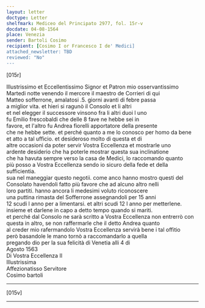 ```yaml
---
layout: letter
doctype: Letter
shelfmark: Mediceo del Principato 2977, fol. 15r-v
docdate: 04-08-1564
place: Venezia
sender: Bartoli Cosimo
recipient: [Cosimo I or Francesco I de' Medici]
attached_newsletter: TBD
reviewed: "No"
---
```


[015r]  
  
  
Illustrissimo et Eccellentissimo Signor et Patron mio osservantissimo  
Martedi notte venendo il mercore il maestro de Corrieri di qui  
Matteo sofferrone, amalatosi .5. giorni avanti di febre passa  
a miglior vita. et hieri si ragunò il Consolo et li altri  
et nel elegger il successore vinsono fra li altri duoi l uno  
fu Emilio frescobaldi che delle 8 fave ne hebbe sei in  
favore, et l'altro fu Andrea fiorelli apportatore della presente  
che ne hebbe sette. et perché quanto a me lo conosco per homo da bene  
et atto a tal ufficio. et desideroso molto di questa et di  
altre occasioni da poter servir Vostra Eccellenza et mostrarle uno  
ardente desiderio che ha poterle mostrar questa sua inclinatione  
che ha havuta sempre verso la casa de Medici, lo raccomando quanto  
più posso a Vostra Eccellenza sendo io sicuro della fede et della sufficientia.  
sua nel maneggiar questo negotii. come anco hanno mostro questi del  
Consolato havendoli fatto più favore che ad alcuno altro nelli  
loro partiti. hanno ancora li medesimi voluto riconoscere  
una puttina rimasta del Sofferrone assegnandoli per 15 anni  
12 scudi l anno per a limentarsi. et altri scudi 12 l anno per metterlene.  
insieme et darlene in capo a detto tempo quando si mariti.  
et perché dal Consolo ne sarà scritto a Vostra Eccellenza non entrerrò con  
questa in altro, se non raffermarle che il detto Andrea quanto  
al creder mio rafermandolo Vostra Eccellenza servirà bene i tal offitio  
però basandole le mano tornò a raccomandarlo a quella  
pregando dio per la sua felicità di Venetia alli 4 di  
Agosto 1563  
Di Vostra Eccellenza Il  
Illustrissima  
Affezionatisso Servitore  
Cosimo bartoli  
  
---  

[015v]  
  
  
  
---  


